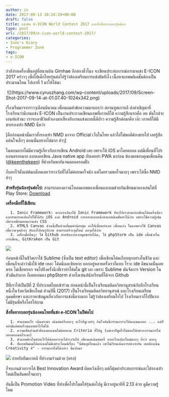 ```yaml
---
author: in
date: 2017-09-13 18:24:19+00:00
draft: false
title: แข่งขัน e-ICON World Contest 2017 และสิ่งที่อยากบอกรุ่นน้อง
type: post
url: /2017/09/e-icon-world-contest-2017/
categories:
- Innn's Diary
- Programmer Zone
tags:
- e-ICON
---
```


กำลังรอเครื่องขึ้นอยู่ที่สนามบิน Gimhae อีกสองชั่วโมง จะเขียนประสบการณ์การมาแข่ง E-ICON 2017 คร่าวๆ เพื่อให้เด็กไทยรุ่นต่อไปรู้ว่าต้องเตรียมการแข่งขันยังไง เนื้อหาแอพพลิเคชั่นต้องเป็นประมาณไหน ไปเอาที่ 1 มาให้ได้นะ
<!-- more --> ![](https://www.cyruszhang.com/wp-content/uploads/2017/09/Screen-Shot-2017-09-14-at-01.07.40-1024x342.png)


เรื่องเริ่มมาจากราวๆเดือนมีนาคม เพื่อนผมส่งข้อความมาบอกว่า สถานทูตเกาหลี ส่งคำเชิญมาที่โรงเรียนว่ามีงานแข่ง E-ICON เป็นงานประกวดเขียนแอพที่เกาหลีใต้ ความรู้สึกแรกคือ อห มันใกล้จะเอนท์แล้วนะ เราจะเอาชีวิตตัวเองมาเสี่ยงกับงานแข่งแบบนี้ดีป่าว ความรู้สึกต่อมาคือ เอ๊ะ เกาหลีใต้มีขายรองเท้า NMD นี่หว่า

[คือก่อนหน้านั้นเราสั่งรองเท้า NMD มาจาก Official เว็บในไทย แล้วใส่ไม่พอดีต้องขายไป เลยรู้สึกแค้นใจเล็กๆ ตอนนั้นอยากได้มาก ฮ่าๆ]

ในตอนแรกไม่มีความรู้เกี่ยวกับการเขียน Android เลย เพราะใช้ iOS มาโดยตลอด แต่มีเพื่อนที่โปรแอนดรอยมาก แบบเคยเขียน Java native app กับเคยทำ PWA มาก่อน ต้องขอขอบคุณเพื่อนคีน ([@keenthekeen](http://twitter.com/keenthekeen)) ที่ช่วยกันพากันจนตลอดรอดฝั่ง

ก็บอกไว้ตั้งแต่ต้นบล็อคเลยว่ารางวัลที่ได้ไม่ค่อยพอใจนัก แต่โดยรวมพอใจมากๆ เพราะได้ซื้อ NMD ฮ่าๆ


**สำหรับรุ่นน้องรุ่นต่อไป:** สามารถลองดาวน์โหลดแอพของเพื่อนและผมช่วยกันเขียนมาลองเล่นได้ที่ Play Store: [Download](https://play.google.com/store/apps/details?id=net.keendev.recall&ah=W5mrLiTEtJsCx7DuOgvM2NPoMgs)

**เครื่องมือที่ใช้เขียน:**



 	  1. Ionic Framework: พวกเราเลือกใช้ Ionic Framework ที่ทำให้เราสามารถเขียนโค้ดครั้งเดียว และสามารถแปลงไปใช้ได้กับ iOS และ Android การออกแบบหน้าตาแอพลิเคชั่นทำได้ง่าย เพราะใช้ความรู้เช่นเดียวเหมือนตอนเราแต่ง CSS
 	  2. HTML5 Canvas ส่วนนี้เป็นส่วนที่ผมทำน้อยสุด ยกให้เพื่อนทำเลย เพื่อนเก่ง ในแอพเราใช้ Canvas เพื่อวาดจุดต่างๆ ทับลงไปบนรูปภาพ สามารถสร้างจุดใหม่ ลบจุดได้ง่าย
 	  3. เครื่องมืออื่นๆ: ใช้ Github สำหรับการควบคุมซอร์สโค้ด, ใช้ phpStorm เป็น ide เพื่อช่วยในการเขียน, GitKraken เป็น Git

![](https://www.cyruszhang.com/wp-content/uploads/2017/09/IMG_2525-e1505325266879-1024x655.jpg)


ก่อนหน้านี้ในชีวิตเราใช้ Sublime (ซึ่งเป็น text editor) เพื่อเขียนโค้ดเกือบทุกอย่างในชีวิต และเพื่อนก็จะด่าว่ามึงใช้ ide เหอะ โค้ดมึงเละชิบหาย บอกอยู่หลายครั้งเราก็แบบ ไรวะ ide ดีขนาดนั้นเลยหรอ ไม่เชื่อหรอก จนไปถึงครั้งนึงที่เราทำโค้ดใน git เละ เพราะ Sublime มันจัดการ Version ในตัวมันลำบาก ก็เลยยอมลง phpStorm ด้วยไลเซนส์นักเรียนที่ได้จาก Github

ปีที่เราไปเป็นปีที่ 2 ที่ประเทศไทยเข้าร่วม ก่อนหน้านี้เป็นโรงเรียนมหิดลวิทยานุสรณ์กับอีกโรงเรียนหนึ่งในจังหวัดเชียงใหม่ ส่วนปีนี้ (2017) เป็นโรงเรียนมหิดลวิทยานุสรณ์ และโรงเรียนเตรียมอุดมศึกษา และเราหาข้อมูลเกี่ยวกับการแข่งนี้ยากมาก ไม่รู้ว่าต้องเตรียมไรไป โรงเรียนเราก็ไปปีแรก ไม่มีรุ่นพี่หรือใครให้ถาม

**สิ่งที่อยากบอกรุ่นน้องคนไทยที่แข่ง e-ICON ในปีต่อไป**



 	  1. ทำแอพอะไร เน้นดราม่า เน้นสตอรี่เยอะๆ อะไรที่ดูเวอร์ๆ กินใจอันนี้กรรมการจะให้คะแนนเยอะ ... แต่ก็อย่ามีแต่สตอรี่จนแอพทำไรไม่ได้
 	  2. ความเห็นส่วนตัวคือลงคะแนนไม่ค่อยตาม Criteria ที่ให้ดู (แต่เราก็พูดไรไม่ค่อยได้เพราะกรรมการไม่บอกคะแนนไรเลย)
 	  3. ตัวแอพข้างในทำอะไรได้น้อยอาจจะได้รางวัลได้ เพียงแค่เน้นสตอรี่ หาอะไรแปลกใหม่มากๆ ย้ำว่า มากๆ
 	  4. ที่แอพทีมผมได้คะแนนไม่ดีเพราะโดนติเรื่อง "นี่มันยุคไหนแล้ว เขาไม่เรียนเน้นการท่องจำกัน เธอต้องเน้น Creativity สิ" - กรรมการไม่ได้กล่าว นี่แปลมา

![](https://www.cyruszhang.com/wp-content/uploads/2017/09/20953262_1877389005913396_1763507085659562826_n.jpg)
ถ่ายกับทีมเกาหลี ที่ทำงานร่วมด้วย (หรอ)

ก็จบงานด้วยการได้ Best Innovation Award ผิดหวังเล็กๆ แต่ก็คุ้มค่าประสบการณ์และได้รองเท้าใหม่เป็นอันพอใจมากๆ



อันนี้เป็น Promotion Video ที่ทำเพื่อโปรโมตให้รุ่นต่อไปดู มีเราอยู่นาทีที่ 2.13 ด้วย ดูมีความรู้ไหม
